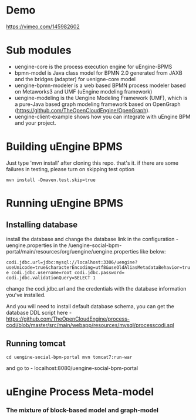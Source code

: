 # Demo

https://vimeo.com/145982602


# Sub modules

* uengine-core is the process execution engine for uEngine-BPMS
* bpmn-model is Java class model for BPMN 2.0 generated from JAXB and the bridges (adapter) for uenigne-core model
* uengine-bpmn-modeler is a web based BPMN process modeler based on Metaworks3 and UMF (uEngine modeling framework)
* uengine-modeling is the Uengine Modeling Framework (UMF), which is a pure-Java based graph modeling framework based on OpenGraph (https://github.com/TheOpenCloudEngine/OpenGraph).
* uengine-client-example shows how you can integrate with uEngine BPM and your project.


# Building uEngine BPMS

Just type 'mvn install' after cloning this repo. that's it.
if there are some failures in testing, please turn on skipping test option

`
mvn install -Dmaven.test.skip=true
`

# Running uEngine BPMS

## Installing database
 install the database and change the database link in the configuration - uengine.properties in the <home>/uengine-social-bpm-portal/main/resources/org/uengine/uengine.properties like below:

`
codi.jdbc.url=jdbc:mysql://localhost:3306/uengine?useUnicode=true&characterEncoding=utf8&useOldAliasMetadataBehavior=true
codi.jdbc.username=root
codi.jdbc.password=
codi.jdbc.validationQuery=SELECT 1
`

change the codi.jdbc.url and the credentials with the database information you've installed.

And you will need to install default database schema, you can get the database DDL script here - https://github.com/TheOpenCloudEngine/process-codi/blob/master/src/main/webapp/resources/mysql/processcodi.sql

## Running tomcat

`
cd uengine-social-bpm-portal
mvn tomcat7:run-war
`

and go to - localhost:8080/uengine-social-bpm-portal


# uEngine Process Meta-model

### The mixture of block-based model and graph-model  




